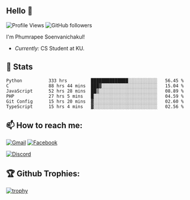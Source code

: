 
<h2>Hello 👋</h2> 

![Profile Views](https://komarev.com/ghpvc/?username=Homiez09&label=Profile%20views&color=0e75b6&style=flat)
![GitHub followers](https://img.shields.io/github/followers/HomieZ09.svg?style=social&label=Follow)


I'm Phumrapee Soenvanichakul!

- <i>Currently:</i> CS Student at KU.

<h2>👀 Stats</h2>

<!--START_SECTION:waka-->

```text
Python          333 hrs         ██████████████░░░░░░░░░░░   56.45 %
C               88 hrs 44 mins  ███▓░░░░░░░░░░░░░░░░░░░░░   15.04 %
JavaScript      52 hrs 28 mins  ██▒░░░░░░░░░░░░░░░░░░░░░░   08.89 %
PHP             27 hrs 5 mins   █░░░░░░░░░░░░░░░░░░░░░░░░   04.59 %
Git Config      15 hrs 20 mins  ▓░░░░░░░░░░░░░░░░░░░░░░░░   02.60 %
TypeScript      15 hrs 4 mins   ▓░░░░░░░░░░░░░░░░░░░░░░░░   02.56 %
```

<!--END_SECTION:waka-->

<h2>📫 How to reach me:</h2>

<a href="mailto:phumrapeesoen1@gmail.com">![Gmail](https://img.shields.io/badge/Gmail-D14836?style=for-the-badge&logo=gmail&logoColor=white)</a> 
<a href="https://web.facebook.com/phumrapee.soenvanichakul.3/">![Facebook](https://img.shields.io/badge/Facebook-4267B2?style=for-the-badge&logo=facebook&logoColor=white)</a>

<a href="https://discord.gg/EWnAEUtFVm">![Discord](https://discord.c99.nl/widget/theme-1/297740667784921089.png)</a> 

<h2>🏆 Github Trophies:</h2>

[![trophy](https://github-profile-trophy.vercel.app/?username=Homiez09&theme=discord&row=1)](https://github.com/ryo-ma/github-profile-trophy)
